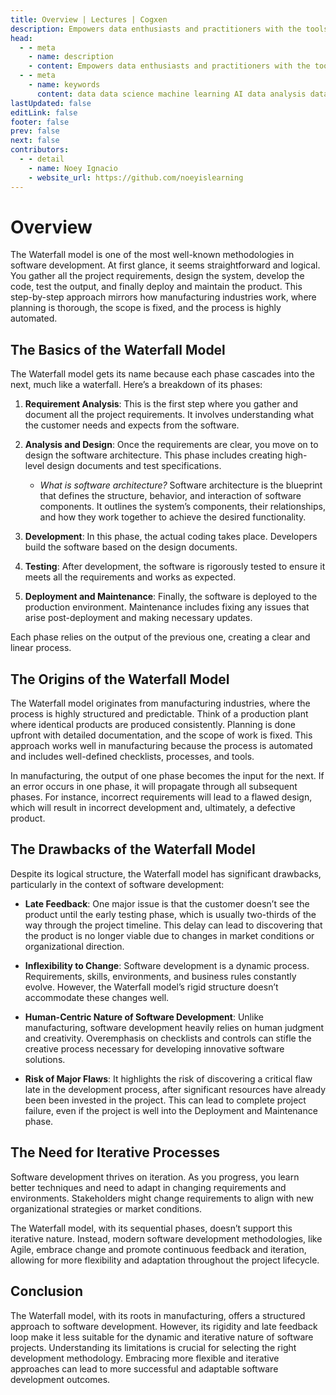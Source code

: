 ```yaml
---
title: Overview | Lectures | Cogxen
description: Empowers data enthusiasts and practitioners with the tools and knowledge to unlock the potential of data.
head:
  - - meta
    - name: description
    - content: Empowers data enthusiasts and practitioners with the tools and knowledge to unlock the potential of data.
  - - meta
    - name: keywords
      content: data data science machine learning AI data analysis data-driven data enthusiasts data practitioners
lastUpdated: false
editLink: false
footer: false
prev: false
next: false
contributors:
  - - detail
    - name: Noey Ignacio
    - website_url: https://github.com/noeyislearning
---
```


# Overview

The Waterfall model is one of the most well-known methodologies in software development. At first glance, it seems straightforward and logical. You gather all the project requirements, design the system, develop the code, test the output, and finally deploy and maintain the product. This step-by-step approach mirrors how manufacturing industries work, where planning is thorough, the scope is fixed, and the process is highly automated.

## The Basics of the Waterfall Model

The Waterfall model gets its name because each phase cascades into the next, much like a waterfall. Here’s a breakdown of its phases:

1. **Requirement Analysis**: This is the first step where you gather and document all the project requirements. It involves understanding what the customer needs and expects from the software.

2. **Analysis and Design**: Once the requirements are clear, you move on to design the software architecture. This phase includes creating high-level design documents and test specifications.

   - _What is software architecture?_ Software architecture is the blueprint that defines the structure, behavior, and interaction of software components. It outlines the system’s components, their relationships, and how they work together to achieve the desired functionality.

3. **Development**: In this phase, the actual coding takes place. Developers build the software based on the design documents.

4. **Testing**: After development, the software is rigorously tested to ensure it meets all the requirements and works as expected.

5. **Deployment and Maintenance**: Finally, the software is deployed to the production environment. Maintenance includes fixing any issues that arise post-deployment and making necessary updates.

Each phase relies on the output of the previous one, creating a clear and linear process.

## The Origins of the Waterfall Model

The Waterfall model originates from manufacturing industries, where the process is highly structured and predictable. Think of a production plant where identical products are produced consistently. Planning is done upfront with detailed documentation, and the scope of work is fixed. This approach works well in manufacturing because the process is automated and includes well-defined checklists, processes, and tools.

In manufacturing, the output of one phase becomes the input for the next. If an error occurs in one phase, it will propagate through all subsequent phases. For instance, incorrect requirements will lead to a flawed design, which will result in incorrect development and, ultimately, a defective product.

## The Drawbacks of the Waterfall Model

Despite its logical structure, the Waterfall model has significant drawbacks, particularly in the context of software development:

- **Late Feedback**: One major issue is that the customer doesn’t see the product until the early testing phase, which is usually two-thirds of the way through the project timeline. This delay can lead to discovering that the product is no longer viable due to changes in market conditions or organizational direction.

- **Inflexibility to Change**: Software development is a dynamic process. Requirements, skills, environments, and business rules constantly evolve. However, the Waterfall model’s rigid structure doesn’t accommodate these changes well.

- **Human-Centric Nature of Software Development**: Unlike manufacturing, software development heavily relies on human judgment and creativity. Overemphasis on checklists and controls can stifle the creative process necessary for developing innovative software solutions.

- **Risk of Major Flaws**: It highlights the risk of discovering a critical flaw late in the development process, after significant resources have already been been invested in the project. This can lead to complete project failure, even if the project is well into the Deployment and Maintenance phase.

## The Need for Iterative Processes

Software development thrives on iteration. As you progress, you learn better techniques and need to adapt in changing requirements and environments. Stakeholders might change requirements to align with new organizational strategies or market conditions.

The Waterfall model, with its sequential phases, doesn’t support this iterative nature. Instead, modern software development methodologies, like Agile, embrace change and promote continuous feedback and iteration, allowing for more flexibility and adaptation throughout the project lifecycle.

## Conclusion

The Waterfall model, with its roots in manufacturing, offers a structured approach to software development. However, its rigidity and late feedback loop make it less suitable for the dynamic and iterative nature of software projects. Understanding its limitations is crucial for selecting the right development methodology. Embracing more flexible and iterative approaches can lead to more successful and adaptable software development outcomes.

